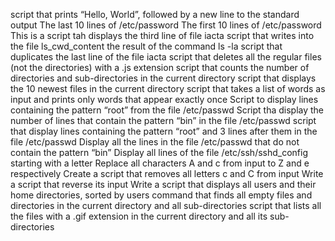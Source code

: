 script that prints “Hello, World”, followed by a new line to the standard output
The last 10 lines of /etc/password
The first 10 lines of /etc/password
This is a script tah displays the third line of file iacta
script that writes into the file ls_cwd_content the result of the command ls -la
script that duplicates the last line of the file iacta
script that deletes all the regular files (not the directories) with a .js extension
script that counts the number of directories and sub-directories in the current directory
script that displays the 10 newest files in the current directory
script that takes a list of words as input and prints only words that appear exactly once
Script to display lines containing the pattern “root” from the file /etc/passwd
Script tha display the number of lines that contain the pattern “bin” in the file /etc/passwd
script that display lines containing the pattern “root” and 3 lines after them in the file /etc/passwd
Display all the lines in the file /etc/passwd that do not contain the pattern “bin”
Display all lines of the file /etc/ssh/sshd_config starting with a letter
Replace all characters A and c from input to Z and e respectively
Create a script that removes all letters c and C from input
Write a script that reverse its input
Write a script that displays all users and their home directories, sorted by users
command that finds all empty files and directories in the current directory and all sub-directories
script that lists all the files with a .gif extension in the current directory and all its sub-directories
